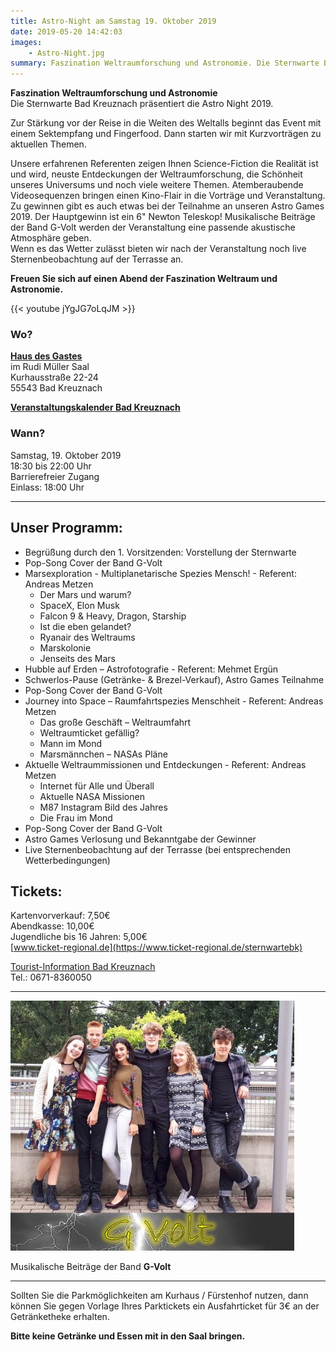 ```yaml
---
title: Astro-Night am Samstag 19. Oktober 2019
date: 2019-05-20 14:42:03
images: 
    - Astro-Night.jpg
summary: Faszination Weltraumforschung und Astronomie. Die Sternwarte Bad Kreuznach präsentiert die „Astro Night 2019“!
---
```


**Faszination Weltraumforschung und Astronomie**  
Die Sternwarte Bad Kreuznach präsentiert die Astro Night 2019.

Zur Stärkung vor der Reise in die Weiten des Weltalls beginnt das Event mit einem Sektempfang und Fingerfood. Dann starten wir mit Kurzvorträgen zu aktuellen Themen.

Unsere erfahrenen Referenten zeigen Ihnen Science-Fiction die Realität ist und wird, neuste Entdeckungen der Weltraumforschung, die Schönheit unseres Universums und noch viele weitere Themen. Atemberaubende Videosequenzen bringen einen Kino-Flair in die Vorträge und Veranstaltung.  
Zu gewinnen gibt es auch etwas bei der Teilnahme an unseren Astro Games 2019. Der Hauptgewinn ist ein 6" Newton Teleskop! Musikalische Beiträge der Band G-Volt werden der Veranstaltung eine passende akustische Atmosphäre geben.  
Wenn es das Wetter zulässt bieten wir nach der Veranstaltung noch live Sternenbeobachtung auf der Terrasse an.

**Freuen Sie sich auf einen Abend der Faszination Weltraum und Astronomie.**


{{< youtube jYgJG7oLqJM >}}

### Wo?  
**[Haus des Gastes](https://www.bad-kreuznach-tourist.de/kultur-geniessen-und-einkaufen/haus-des-gastes/)**  
im Rudi Müller Saal  
Kurhausstraße 22-24  
55543 Bad Kreuznach

**[Veranstaltungskalender Bad Kreuznach](https://www.bad-kreuznach-tourist.de/kultur-geniessen-und-einkaufen/veranstaltungen/online-veranstaltungskalender-bad-kreuznach/details/event/astro-night-2019-faszination-weltraum-und-astronomie-2019-10-19/)**

### Wann?
Samstag, 19. Oktober 2019  
18:30 bis 22:00 Uhr  
Barrierefreier Zugang  
Einlass: 18:00 Uhr

---

## Unser Programm: 

- Begrüßung durch den 1. Vorsitzenden: Vorstellung der Sternwarte
- Pop-Song Cover der Band G-Volt
- Marsexploration - Multiplanetarische Spezies Mensch! - Referent: Andreas Metzen
    - Der Mars und warum?
    - SpaceX, Elon Musk
    - Falcon 9 & Heavy, Dragon, Starship
    - Ist die eben gelandet?
    - Ryanair des Weltraums
    - Marskolonie
    - Jenseits des Mars
- Hubble auf Erden – Astrofotografie - Referent: Mehmet Ergün
- Schwerlos-Pause (Getränke- & Brezel-Verkauf), Astro Games Teilnahme
- Pop-Song Cover der Band G-Volt
- Journey into Space – Raumfahrtspezies Menschheit - Referent: Andreas Metzen
    - Das große Geschäft – Weltraumfahrt
    - Weltraumticket gefällig?
    - Mann im Mond
    - Marsmännchen – NASAs Pläne
- Aktuelle Weltraummissionen und Entdeckungen - Referent: Andreas Metzen
    - Internet für Alle und Überall
    - Aktuelle NASA Missionen
    - M87 Instagram Bild des Jahres
    - Die Frau im Mond
- Pop-Song Cover der Band G-Volt
- Astro Games Verlosung und Bekanntgabe der Gewinner
- Live Sternenbeobachtung auf der Terrasse (bei entsprechenden Wetterbedingungen)

## Tickets:  
Kartenvorverkauf: 7,50€  
Abendkasse: 10,00€  
Jugendliche bis 16 Jahren: 5,00€  
[www.ticket-regional.de](https://www.ticket-regional.de/sternwartebk)  
  
[Tourist-Information Bad Kreuznach](https://www.bad-kreuznach-tourist.de/tourist-information/tourist-information-bad-kreuznach/)  
Tel.: 0671-8360050  

---

![G-Volt](G-Volt.jpg)

Musikalische Beiträge der Band **G-Volt**

---

Sollten Sie die Parkmöglichkeiten am Kurhaus / Fürstenhof nutzen, dann können Sie gegen Vorlage Ihres Parktickets ein Ausfahrticket für 3€ an der Getränketheke erhalten.
  
**Bitte keine Getränke und Essen mit in den Saal bringen.**